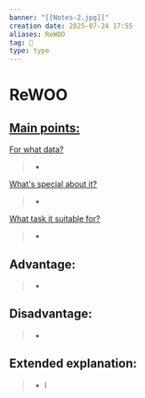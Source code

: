 ```yaml
---
banner: "[[Notes-2.jpg]]"
creation date: 2025-07-24 17:55
aliases: ReWOO
tag: 🤖
type: type
---
```

# ReWOO


## <u>Main points:</u>
<u>For what data?</u>
> -
<u>What's special about it?</u>
> -
<u>What task it suitable for?</u>
> -

## Advantage:
> - 

## Disadvantage:
> - 

## Extended explanation:
> - l


